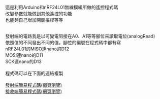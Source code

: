 
<br>這是利用Arduino和nRF24L01無線模組所做的遙控程式碼
<br>改變參數就能做到其他遙控的功能
<br>也能夠自己增加開關搖桿等等

<br>發射端的電路我是以可變電阻接在A0、A1等等腳位來讀取電位(analogRead)
<br>依照值的不同發出不同的值。腳位的編號在程式碼中都有寫
<br>nRF24L01的MISO連nano的D12
<br>MOSI連nano的D11
<br>SCK連nano的D13
<br>
<br>
程式碼可以在下面的連結複製
<br>
<br>
<a href="transmitter code.html" target ="blank">發射端簡易程式碼(網頁瀏覽)</a>
<br>
<a href="receiver code.html" target ="blank">接收端簡易程式碼(網頁瀏覽)</a>